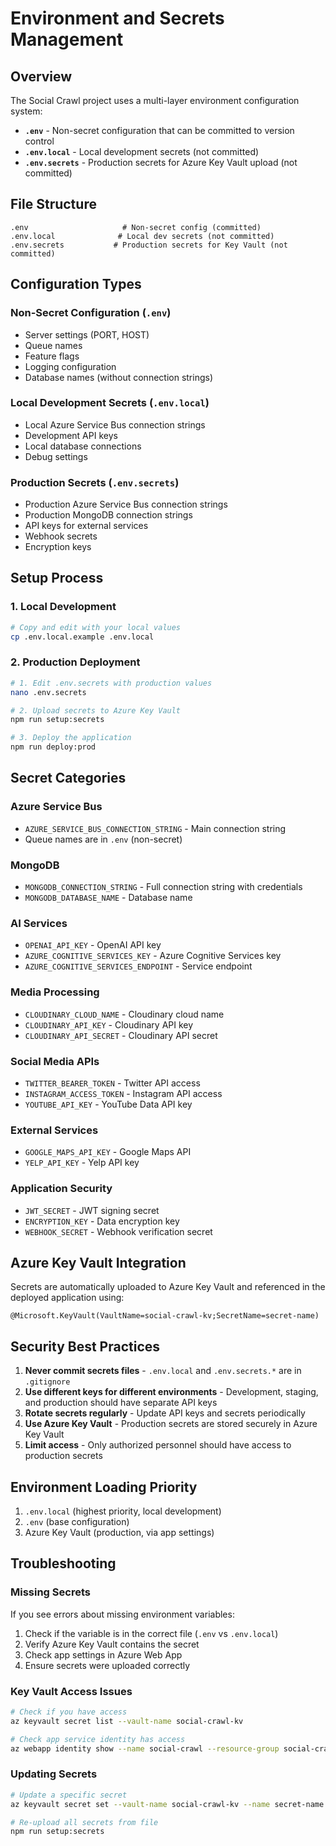 # Environment and Secrets Management

## Overview

The Social Crawl project uses a multi-layer environment configuration system:

- **`.env`** - Non-secret configuration that can be committed to version control
- **`.env.local`** - Local development secrets (not committed)
- **`.env.secrets`** - Production secrets for Azure Key Vault upload (not committed)

## File Structure

```
.env                     # Non-secret config (committed)
.env.local              # Local dev secrets (not committed)
.env.secrets           # Production secrets for Key Vault (not committed)
```

## Configuration Types

### Non-Secret Configuration (`.env`)
- Server settings (PORT, HOST)
- Queue names
- Feature flags
- Logging configuration
- Database names (without connection strings)

### Local Development Secrets (`.env.local`)
- Local Azure Service Bus connection strings
- Development API keys
- Local database connections
- Debug settings

### Production Secrets (`.env.secrets`)
- Production Azure Service Bus connection strings
- Production MongoDB connection strings
- API keys for external services
- Webhook secrets
- Encryption keys

## Setup Process

### 1. Local Development
```bash
# Copy and edit with your local values
cp .env.local.example .env.local
```

### 2. Production Deployment
```bash
# 1. Edit .env.secrets with production values
nano .env.secrets

# 2. Upload secrets to Azure Key Vault
npm run setup:secrets

# 3. Deploy the application
npm run deploy:prod
```

## Secret Categories

### Azure Service Bus
- `AZURE_SERVICE_BUS_CONNECTION_STRING` - Main connection string
- Queue names are in `.env` (non-secret)

### MongoDB
- `MONGODB_CONNECTION_STRING` - Full connection string with credentials
- `MONGODB_DATABASE_NAME` - Database name

### AI Services
- `OPENAI_API_KEY` - OpenAI API key
- `AZURE_COGNITIVE_SERVICES_KEY` - Azure Cognitive Services key
- `AZURE_COGNITIVE_SERVICES_ENDPOINT` - Service endpoint

### Media Processing
- `CLOUDINARY_CLOUD_NAME` - Cloudinary cloud name
- `CLOUDINARY_API_KEY` - Cloudinary API key
- `CLOUDINARY_API_SECRET` - Cloudinary API secret

### Social Media APIs
- `TWITTER_BEARER_TOKEN` - Twitter API access
- `INSTAGRAM_ACCESS_TOKEN` - Instagram API access
- `YOUTUBE_API_KEY` - YouTube Data API key

### External Services
- `GOOGLE_MAPS_API_KEY` - Google Maps API
- `YELP_API_KEY` - Yelp API key

### Application Security
- `JWT_SECRET` - JWT signing secret
- `ENCRYPTION_KEY` - Data encryption key
- `WEBHOOK_SECRET` - Webhook verification secret

## Azure Key Vault Integration

Secrets are automatically uploaded to Azure Key Vault and referenced in the deployed application using:

```
@Microsoft.KeyVault(VaultName=social-crawl-kv;SecretName=secret-name)
```

## Security Best Practices

1. **Never commit secrets files** - `.env.local` and `.env.secrets.*` are in `.gitignore`
2. **Use different keys for different environments** - Development, staging, and production should have separate API keys
3. **Rotate secrets regularly** - Update API keys and secrets periodically
4. **Use Azure Key Vault** - Production secrets are stored securely in Azure Key Vault
5. **Limit access** - Only authorized personnel should have access to production secrets

## Environment Loading Priority

1. `.env.local` (highest priority, local development)
2. `.env` (base configuration)
3. Azure Key Vault (production, via app settings)

## Troubleshooting

### Missing Secrets
If you see errors about missing environment variables:

1. Check if the variable is in the correct file (`.env` vs `.env.local`)
2. Verify Azure Key Vault contains the secret
3. Check app settings in Azure Web App
4. Ensure secrets were uploaded correctly

### Key Vault Access Issues
```bash
# Check if you have access
az keyvault secret list --vault-name social-crawl-kv

# Check app service identity has access
az webapp identity show --name social-crawl --resource-group social-crawl-rg
```

### Updating Secrets
```bash
# Update a specific secret
az keyvault secret set --vault-name social-crawl-kv --name secret-name --value "new-value"

# Re-upload all secrets from file
npm run setup:secrets
```

